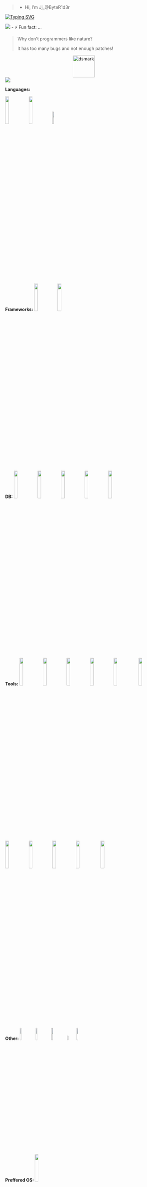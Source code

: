 

> -  Hi, I’m Jj_@ByteR1d3r

[![Typing SVG](https://readme-typing-svg.demolab.com?font=Fira+Code&size=19&pause=1000&color=0EF72B&center=true&random=false&width=435&lines=Python,+Django,+Dart,+Flutter;AWS+Cloud+Admin;SIP%2Ch.323%2CNet%2B%2CSSCA%2C+VoIP+SME)](https://git.io/typing-svg)

 <img src="https://user-images.githubusercontent.com/73097560/115834477-dbab4500-a447-11eb-908a-139a6edaec5c.gif">    
- ⚡ Fun fact: ...

> <p>Why don't programmers like nature?</p> <p>It has too many bugs and
> not enough patches!</p>
<center>
<img alt="dsmark" align="center" height="70px" width="70px" src="https://c.tenor.com/cXlrPENTVkEAAAAi/chika-dance.gif"></center>
 <img src="https://user-images.githubusercontent.com/73097560/115834477-dbab4500-a447-11eb-908a-139a6edaec5c.gif">



 <b> Languages:</b>
 <p>
  <code><img width="15%" src="https://www.vectorlogo.zone/logos/python/python-ar21.svg"></code><code><img width="15%"  src="https://www.vectorlogo.zone/logos/dartlang/dartlang-official.svg"></code><code><img width="10%" src="https://www.vectorlogo.zone/logos/javascript/javascript-ar21.svg"></code>
</p>

<b>Frameworks: </b>
<code><img width="15%" src="https://www.vectorlogo.zone/logos/djangoproject/djangoproject-ar21.svg"></code><code><img width="15%" src="https://www.vectorlogo.zone/logos/flutterio/flutterio-ar21.svg"></code>



 <b>DB:</b>
<code><img width="15%"  src="https://www.vectorlogo.zone/logos/mariadb/mariadb-ar21.svg"></code><code><img width="15%" src="https://www.vectorlogo.zone/logos/mysql/mysql-ar21.svg"></code><code><img width="15%" src="https://www.vectorlogo.zone/logos/postgresql/postgresql-ar21.svg"></code><code><img width="15%" src="https://www.vectorlogo.zone/logos/mongodb/mongodb-ar21.svg"></code><code><img width="15%" src="https://www.vectorlogo.zone/logos/redis/redis-ar21.svg"></code>



<b>Tools:</b>
<code><img width="15%" src="https://www.vectorlogo.zone/logos/docker/docker-ar21.svg"></code><code><img width="15%" src="https://www.vectorlogo.zone/logos/kubernetes/kubernetes-ar21.svg"></code><code><img width="15%"  src="https://www.vectorlogo.zone/logos/virtualbox/virtualbox-ar21.svg"></code><code><img width="15%"  src="https://upload.wikimedia.org/wikipedia/commons/1/11/VMware_logo.svg"></code><code><img width="15%"  src="https://www.vectorlogo.zone/logos/citrix/citrix-ar21.svg"></code>
<code><img width="15%" src="https://www.vectorlogo.zone/logos/firebase/firebase-ar21.svg"></code><code><img width="15%" src="https://www.vectorlogo.zone/logos/amazon_aws/amazon_aws-ar21.svg"></code><code><img width="15%"  src="https://www.vectorlogo.zone/logos/amazon_awslambda/amazon_awslambda-ar21.svg"></code><code><img width="15%"  src="https://www.vectorlogo.zone/logos/microsoft_azure/microsoft_azure-ar21.svg"></code><code><img width="15%" src="https://www.vectorlogo.zone/logos/nginx/nginx-ar21.svg"></code>
<code><img width="15%"  src="https://upload.wikimedia.org/wikipedia/commons/9/92/Logo_Proxmox.svg"></code>

<b>Other:</b>
<code><img width="10%"  src="https://upload.wikimedia.org/wikipedia/commons/2/20/Asterisk_logo.svg"></code><code><img width="10%"  src="https://lavariega.com/wp-content/uploads/2022/02/issabel.png"></code><code><img width="10%"  src="https://www.vectorlogo.zone/logos/cisco/cisco-ar21.svg"></code><code><img width="6%" src="https://images.g2crowd.com/uploads/product/image/large_detail/large_detail_1509929315/avaya-aura.png"></code><code><img width="10%" src="https://nimishprabhu.com/wp-content/uploads/2013/06/wireshark-logo.png"></code>

<b>Preffered OS: </b>
<code><img width="15%"  src="https://www.vectorlogo.zone/logos/archlinux/archlinux-ar21.svg"></code>


<img src="https://user-images.githubusercontent.com/73097560/115834477-dbab4500-a447-11eb-908a-139a6edaec5c.gif"> 
 


## Technologies 

```mermaid
 flowchart 
f1[HTML]
f2[Css]
f3[javaScpit]
f4[Python]
f5[Dart]

fw1(DOM)
fw2(htmx)

fw3(Bootstrap)
fw4(Tailwind)
fw5(Materialize)
fw6(Flutter)
b1{Django}
b2{APIs}
b3{Serializers}
b4{Channels}
b5{Routers}
b6{views}
b7{ViewSets}
b8{Template Engine}
b9{Websocket}
b10{Models}
 
subgraph  BackEnd
b1
b2
b3
b4
b5
b6
b7
b8
b9
b10
 end  
subgraph Libraries
fw1
fw2
end

subgraph Mobile Framework
fw6
end

subgraph CSS Frameworks 
fw3
fw4
fw5
 end
  
subgraph  Web FrontEnd 
 f1
 f2
 f3
 f4
 end
 
subgraph Mobile Dev
 f5
  end

 f1 --o f2
 f1 --o f3
 f1 --o f4
 f2 --> fw3
 f2 --> fw4
 f2 --> fw5
 fw6 --> b1
 f3 --o fw1
 f3 --o fw2
 f4 --o b1
 f5 --> fw6
 b1 --> b2
 b1 --> b8
 b1 --> b10
 b2 --o b3
 b1 --> b4
 b4 --> b9
 b1 --> b5
 b5 --o b6
 b5 --o b7
 ```

